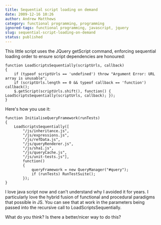 ```yaml
---
title: Sequential script loading on demand
date: 2009-12-16 10:26
author: Andrew Matthews
category: functional programming, programming
ignored-tags: functional programming, javascript, jquery
slug: sequential-script-loading-on-demand
status: published
---
```


This little script uses the JQuery getScript command, enforcing sequential loading order to ensure script dependencies are honoured:

    function LoadScriptsSequentially(scriptUrls, callback)
    {
        if (typeof scriptUrls == 'undefined') throw "Argument Error: URL array is unusable";
        if (scriptUrls.length == 0 && typeof callback == 'function') callback();
        $.getScript(scriptUrls.shift(), function() { LoadScriptsSequentially(scriptUrls, callback); });
    }

Here's how you use it:

    function InitialiseQueryFramework(runTests)
    {
        LoadScriptsSequentially([
            "/js/inheritance.js",
            "/js/expressions.js",
            "/js/refData.js",
            "/js/queryRenderer.js",
            "/js/sha1.js",
            "/js/queryCache.js",
            "/js/unit-tests.js"],
            function()
            {
                queryFramework = new QueryManager("#query");
                if (runTests) RunTestSuite();
            });
    }

I love java script now and can't understand why I avoided it for years. I
particularly love the hybrid fusion of functional and procedural paradigms that
possible in JS. You can see that at work in the parameters being passed into the
recursive call to LoadScriptsSequentially.

What do you think? Is there a better/nicer way to do this?
